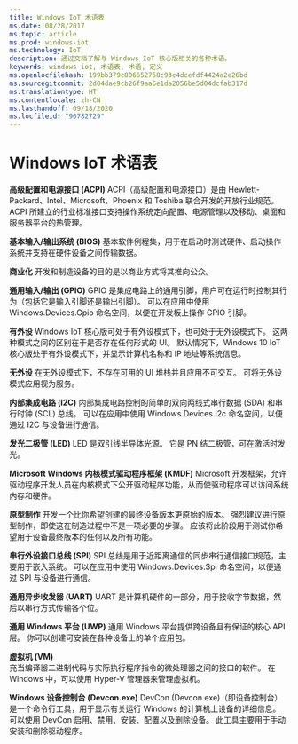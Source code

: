```yaml
---
title: Windows IoT 术语表
ms.date: 08/28/2017
ms.topic: article
ms.prod: windows-iot
ms.technology: IoT
description: 通过文档了解与 Windows IoT 核心版相关的各种术语。
keywords: windows iot, 术语表, 术语, 定义
ms.openlocfilehash: 199bb379c806652758c93c4dcefdf4424a2e26bd
ms.sourcegitcommit: 2d04dae9cb26f9aa6e1da2056be5d04dcfab317d
ms.translationtype: HT
ms.contentlocale: zh-CN
ms.lasthandoff: 09/18/2020
ms.locfileid: "90782729"
---
```

# <a name="glossary-for-windows-iot"></a>Windows IoT 术语表

**高级配置和电源接口 (ACPI)** ACPI（高级配置和电源接口）是由 Hewlett-Packard、Intel、Microsoft、Phoenix 和 Toshiba 联合开发的开放行业规范。  ACPI 所建立的行业标准接口支持操作系统定向配置、电源管理以及移动、桌面和服务器平台的热管理。

**基本输入/输出系统 (BIOS)** 基本软件例程集，用于在启动时测试硬件、启动操作系统并支持在硬件设备之间传输数据。

**商业化** 开发和制造设备的目的是以商业方式将其推向公众。

**通用输入/输出 (GPIO)** GPIO 是集成电路上的通用引脚，用户可在运行时控制其行为（包括它是输入引脚还是输出引脚）。  可以在应用中使用 Windows.Devices.Gpio 命名空间，以便在开发板上操作 GPIO 引脚。

**有外设** Windows IoT 核心版可处于有外设模式下，也可处于无外设模式下。 这两种模式之间的区别在于是否存在任何形式的 UI。 默认情况下，Windows 10 IoT 核心版处于有外设模式下，并显示计算机名称和 IP 地址等系统信息。

**无外设** 在无外设模式下，不存在可用的 UI 堆栈并且应用不可交互。 可将无外设模式应用视为服务。

**内部集成电路 (I2C)** 内部集成电路控制的简单的双向两线式串行数据 (SDA) 和串行时钟 (SCL) 总线。  可以在应用中使用 Windows.Devices.I2c 命名空间，以便通过 I2C 与设备进行通信。

**发光二极管 (LED)** LED 是双引线半导体光源。 它是 PN 结二极管，可在激活时发光。

**Microsoft Windows 内核模式驱动程序框架 (KMDF)** Microsoft 开发框架，允许驱动程序开发人员在内核模式下公开驱动程序功能，从而使驱动程序可以访问系统内存和硬件。

**原型制作** 开发一个比你希望创建的最终设备版本更原始的版本。 强烈建议进行原型制作，即使这在制造过程中不是一项必要的步骤。 应该将此阶段用于测试你希望用于设备最终版本的任何以及所有功能。

**串行外设接口总线 (SPI)** SPI 总线是用于近距离通信的同步串行通信接口规范，主要用于嵌入系统。  可以在应用中使用 Windows.Devices.Spi 命名空间，以便通过 SPI 与设备进行通信。

**通用异步收发器 (UART)** UART 是计算机硬件的一部分，用于接收字节数据，然后以串行方式传输各个位。

**通用 Windows 平台 (UWP)** 通用 Windows 平台提供跨设备且有保证的核心 API 层。  你可以创建可安装在各种设备上的单个应用包。

**虚拟机 (VM)**<br/>
充当编译器二进制代码与实际执行程序指令的微处理器之间的接口的软件。  在 Windows 中，可以使用 Hyper-V 管理器来管理虚拟机。

**Windows 设备控制台 (Devcon.exe)** DevCon (Devcon.exe)（即设备控制台）是一个命令行工具，用于显示有关运行 Windows 的计算机上设备的详细信息。 可以使用 DevCon 启用、禁用、安装、配置以及删除设备。  此工具主要用于手动安装和删除驱动程序。
